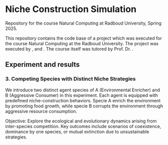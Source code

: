 # Niche Construction Simulation
Repository for the course Natural Computing at Radboud University, Spring 2025. 


This repository contains the code base of a project which was executed for the course Natural Computing at the Radboud University. The project was executed by ,  and . The course itself was tutored by Prof. Dr. .

## Experiment and results
### 3. Competing Species with Distinct Niche Strategies

We introduce two distinct agent species of A (Environmental Enricher) and B (Aggressive Consumer) in this experiment. Each agent is equipped with predefined niche-construction behaviors. Specie A enrich the environment by promoting food growth, while specie B corrupts the environment through aggressive resource consumption. 

Objective: Explore the ecological and evolutionary dynamics arising from inter-species competition. Key outcomes include scenarios of coexistence, dominance by one species, or mutual extinction due to unsustainable strategies.

